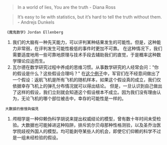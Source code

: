> In a world of lies, You are the truth - Diana Ross

> It’s easy to lie with statistics, but it’s hard to tell the truth without them. - Andrejs Dunkels

`《魔鬼数学》Jordan Ellenberg`
1. 我们的大脑有一种先天能力，可以评判某种结果发生的可能性。但是，这种能力非常弱，在评判发生可能性极低的事件时更加不可靠。 在这种情况下，我们需要适度地用一些可靠地原理与技术手段去辅助我们的直觉，于是概率这种数学理论应运而生。 
2. 瓦尔德在数学研究过程中养成的思维习惯。从事数学研究的人经常会问："你的假设是什么？这些假设合理吗？"
在[这个例子](https://www.geckoboard.com/learn/data-literacy/statistical-fallacies/survivorship-bias/)中，军官们在不经意间做出了一个假设：返航飞机是所有飞机的随机样本，如果这个假设真的成立，我们仅依据幸存飞机上的弹孔分布情况就可以得出结论。
但是，一旦认识到自己做出了这样的假设，我们立刻就会知道这个假设根本不成立。因为我们没有理由认为，无论飞机的哪个部位被击中，幸存的可能性是一样的。

`大數據的傲慢與偏見`
1. 颅相学是一种仰赖伪科学胡说来提出权威结论的模型，曾有数十年时间未受检验。大数据也可能掉进这种陷阱，排斥凯尔贝母那种性格测验，以及圣乔治医学院歧视外国人的模型。均可能剥夺某些人的机会，即使它们仰赖的科学不过是一组未经检验的假设。
